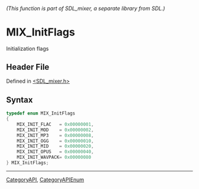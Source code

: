 ###### (This function is part of SDL_mixer, a separate library from SDL.)
# MIX_InitFlags

Initialization flags

## Header File

Defined in [<SDL_mixer.h>](https://github.com/libsdl-org/SDL_mixer/blob/SDL2/include/SDL_mixer.h)

## Syntax

```c
typedef enum MIX_InitFlags
{
    MIX_INIT_FLAC   = 0x00000001,
    MIX_INIT_MOD    = 0x00000002,
    MIX_INIT_MP3    = 0x00000008,
    MIX_INIT_OGG    = 0x00000010,
    MIX_INIT_MID    = 0x00000020,
    MIX_INIT_OPUS   = 0x00000040,
    MIX_INIT_WAVPACK= 0x00000080
} MIX_InitFlags;
```

----
[CategoryAPI](CategoryAPI), [CategoryAPIEnum](CategoryAPIEnum)

